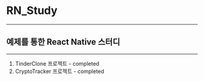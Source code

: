 # RN_Study

---

## 예제를 통한 React Native 스터디

---

1. TinderClone 프로젝트 - completed
2. CryptoTracker 프로젝트 - completed

